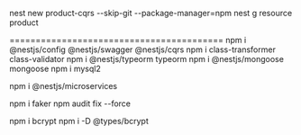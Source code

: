 nest new  product-cqrs  --skip-git --package-manager=npm
nest g resource product 




=========================================
npm i @nestjs/config @nestjs/swagger @nestjs/cqrs
npm i class-transformer class-validator 
npm i @nestjs/typeorm typeorm
npm i @nestjs/mongoose mongoose
npm i mysql2 

npm i @nestjs/microservices

npm i faker 
npm audit fix --force


npm i bcrypt
 npm i -D @types/bcrypt



 